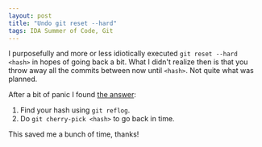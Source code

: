 ```yaml
---
layout: post
title: "Undo git reset --hard"
tags: IDA Summer of Code, Git
---
```


I purposefully and more or less idiotically executed `git reset --hard <hash>` in hopes of going back a bit. What I didn't realize then is that you throw away all the commits between now until `<hash>`. Not quite what was planned.

After a bit of panic I found [the answer](http://stackoverflow.com/questions/7374069/undo-git-reset-hard/18472148#18472148):

1. Find your hash using `git reflog`.
2. Do `git cherry-pick <hash>` to go back in time.

This saved me a bunch of time, thanks!
